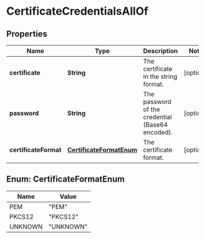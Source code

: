 

# CertificateCredentialsAllOf


## Properties

| Name | Type | Description | Notes |
|------------ | ------------- | ------------- | -------------|
|**certificate** | **String** | The certificate in the string format. |  [optional] |
|**password** | **String** | The password of the credential (Base64 encoded). |  [optional] |
|**certificateFormat** | [**CertificateFormatEnum**](#CertificateFormatEnum) | The certificate format. |  [optional] |



## Enum: CertificateFormatEnum

| Name | Value |
|---- | -----|
| PEM | &quot;PEM&quot; |
| PKCS12 | &quot;PKCS12&quot; |
| UNKNOWN | &quot;UNKNOWN&quot; |



